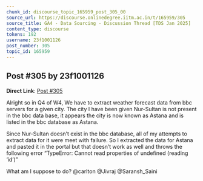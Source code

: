 ```yaml
---
chunk_id: discourse_topic_165959_post_305_00
source_url: https://discourse.onlinedegree.iitm.ac.in/t/165959/305
source_title: GA4 - Data Sourcing - Discussion Thread [TDS Jan 2025]
content_type: discourse
tokens: 192
username: 23f1001126
post_number: 305
topic_id: 165959
---
```


## Post #305 by 23f1001126

**Direct Link**: [Post #305](https://discourse.onlinedegree.iitm.ac.in/t/165959/305)

Alright so in Q4 of W4, We have to extract weather forecast data from bbc servers for a given city. The city I have been given Nur-Sultan is not present in the bbc data base, it appears the city is now known as Astana and is listed in the bbc database as Astana.

Since Nur-Sultan doesn’t exist in the bbc database, all of my attempts to extract data for it were meet with failure. So I extracted the data for Astana and pasted it in the portal but that doesn’t work as well and throws the following error “TypeError: Cannot read properties of undefined (reading ‘id’)”

What am I suppose to do? @carlton @Jivraj @Saransh_Saini
